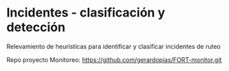 # Incidentes - clasificación y detección
Relevamiento de heurísticas para identificar y clasificar incidentes de ruteo

Repo proyecto Monitoreo: https://github.com/gerardopias/FORT-monitor.git 